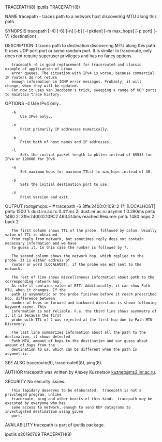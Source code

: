 TRACEPATH(8)                                    iputils                                   TRACEPATH(8)

NAME
       tracepath - traces path to a network host discovering MTU along this path

SYNOPSIS
       tracepath [-4] [-6] [-n] [-b] [-l pktlen] [-m max_hops] [-p port] [-V] {destination}

DESCRIPTION
       It traces path to destination discovering MTU along this path. It uses UDP port port or some
       random port. It is similar to traceroute, only does not require superuser privileges and has no
       fancy options.

       tracepath -6 is good replacement for traceroute6 and classic example of application of Linux
       error queues. The situation with IPv4 is worse, because commercial IP routers do not return
       enough information in ICMP error messages. Probably, it will change, when they will be updated.
       For now it uses Van Jacobson's trick, sweeping a range of UDP ports to maintain trace history.

OPTIONS
       -4
           Use IPv4 only..

       -6
           Use IPv6 only..

       -n
           Print primarily IP addresses numerically.

       -b
           Print both of host names and IP addresses.

       -l
           Sets the initial packet length to pktlen instead of 65535 for IPv4 or 128000 for IPv6.

       -m
           Set maximum hops (or maximum TTLs) to max_hops instead of 30.

       -p
           Sets the initial destination port to use.

       -V
           Print version and exit.

OUTPUT
           root@mops:~ # tracepath -6 3ffe:2400:0:109::2
            1?: [LOCALHOST]                              pmtu 1500
            1:  dust.inr.ac.ru                   0.411ms
            2:  dust.inr.ac.ru        asymm  1   0.390ms pmtu 1480
            2:  3ffe:2400:0:109::2               463.514ms reached
                Resume: pmtu 1480 hops 2 back 2

       The first column shows TTL of the probe, followed by colon. Usually value of TTL is obtained
       from reply from network, but sometimes reply does not contain necessary information and we have
       to guess it. In this case the number is followed by ?.

       The second column shows the network hop, which replied to the probe. It is either address of
       router or word [LOCALHOST], if the probe was not sent to the network.

       The rest of line shows miscellaneous information about path to the corresponding network hop.
       As rule it contains value of RTT. Additionally, it can show Path MTU, when it changes. If the
       path is asymmetric or the probe finishes before it reach prescribed hop, difference between
       number of hops in forward and backward direction is shown following keyword async. This
       information is not reliable. F.e. the third line shows asymmetry of 1, it is because the first
       probe with TTL of 2 was rejected at the first hop due to Path MTU Discovery.

       The last line summarizes information about all the path to the destination, it shows detected
       Path MTU, amount of hops to the destination and our guess about amount of hops from the
       destination to us, which can be different when the path is asymmetric.

SEE ALSO
       traceroute(8), traceroute6(8), ping(8).

AUTHOR
       tracepath was written by Alexey Kuznetsov <kuznet@ms2.inr.ac.ru>.

SECURITY
       No security issues.

       This lapidary deserves to be elaborated.  tracepath is not a privileged program, unlike
       traceroute, ping and other beasts of this kind.  tracepath may be executed by everyone who has
       some access to network, enough to send UDP datagrams to investigated destination using given
       port.

AVAILABILITY
       tracepath is part of iputils package.

iputils s20190709                                                                         TRACEPATH(8)
